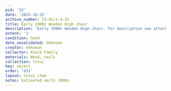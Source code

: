 ```yaml
---
pid: '32'
date: '2023-10-25'
archive_number: 23-01/1-4-33
title: Early 1900s Wooden High chair
description: 'Early 1900s Wooden High chair. For description see attached image. '
extent: '1'
condition: Good
date_unvalidated: Unknown
creator: Unknown
collector: Atack Family
materials: Wood, nails
collection: tinui
key: object
order: '031'
layout: tinui_item
notes: Estimated early 1900s
---
```


